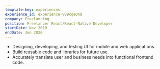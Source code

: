 ```yaml
---
template-key: experiences
experience_id: experience-v89cqeOnQ
company: Freelancing
position: Freelancer React/React-Native Developer
startDate: Nov 2019
endDate: Jun 2020
---
```


* Designing, developing, and testing UI for mobile and web applications.
* Build reusable code and libraries for future use.
* Accurately translate user and business needs into functional frontend code.
